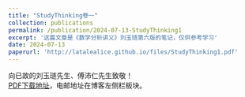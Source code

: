 ```yaml
---
title: "StudyThinking卷一"
collection: publications
permalink: /publication/2024-07-13-StudyThinking1
excerpt: '这篇文章是《数学分析讲义》刘玉琏第六版的笔记，仅供参考学习'
date: 2024-07-13
paperurl: 'http://latalealice.github.io/files/StudyThinking1.pdf'
---
```


向已故的刘玉琏先生、傅沛仁先生致敬！  
[PDF下载地址](http://latalealice.github.io/files/StudyThinking1.pdf)，电邮地址在博客左侧栏板块。
